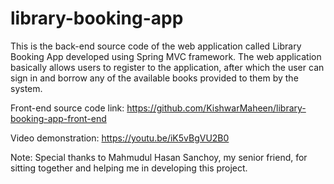 # library-booking-app

This is the back-end source code of the web application called Library Booking App developed using Spring MVC framework. The web application basically allows users
to register to the application, after which the user can sign in and borrow any of the available books provided to them by the system.

Front-end source code link:
https://github.com/KishwarMaheen/library-booking-app-front-end

Video demonstration:
https://youtu.be/iK5vBgVU2B0

Note: Special thanks to Mahmudul Hasan Sanchoy, my senior friend, for sitting together and helping me in developing this project.
